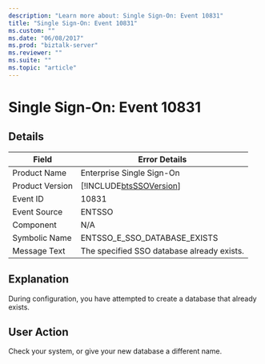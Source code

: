 ```yaml
---
description: "Learn more about: Single Sign-On: Event 10831"
title: "Single Sign-On: Event 10831"
ms.custom: ""
ms.date: "06/08/2017"
ms.prod: "biztalk-server"
ms.reviewer: ""
ms.suite: ""
ms.topic: "article"
---
```

# Single Sign-On: Event 10831
## Details  
  
| Field | Error Details |
|-----------------|------------------------------------------------------------|
|  Product Name   |                 Enterprise Single Sign-On                  |
| Product Version | [!INCLUDE[btsSSOVersion](../includes/btsssoversion-md.md)] |
|    Event ID     |                           10831                            |
|  Event Source   |                           ENTSSO                           |
|    Component    |                            N/A                             |
|  Symbolic Name  |                ENTSSO_E_SSO_DATABASE_EXISTS                |
|  Message Text   |         The specified SSO database already exists.         |
  
## Explanation  
 During configuration, you have attempted to create a database that already exists.  
  
## User Action  
 Check your system, or give your new database a different name.
